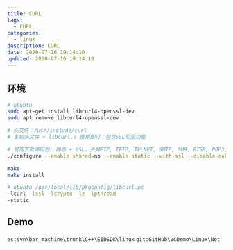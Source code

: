 ```yaml
---
title: CURL
tags: 
  - CURL
categories: 
  - linux
description: CURL
date: 2020-07-16 19:14:10
updated: 2020-07-16 19:14:10
---
```


## 环境

```sh
# ubuntu
sudo apt-get install libcurl4-openssl-dev
sudo apt remove libcurl4-openssl-dev

# 头文件：/usr/include/curl
# 复制头文件 + libcurl.a 使用即可：包含SSL的全功能
```

```sh
# 官网下载源码包: 静态 + SSL，去掉FTP, TFTP, TELNET, SMTP, SMB, RTSP, POP3, IMAP, GOPHER, DICT等模块
./configure --enable-shared=no --enable-static --with-ssl --disable-debug --disable-ftp --disable-tftp --disable-telnet --disable-smtp --disable-smb --disable-rtsp --disable-pop3 --disable-imap --disable-gopher --disable-dict

make
make install

# ubuntu /usr/local/lib/pkgconfig/libcurl.pc
-lcurl -lssl -lcrypto -lz -lpthread
-static
```

## Demo

`es:svn\bar_machine\trunk\C++\EIDSDK\linux`
`git:GitHub\VCDemo\Linux\Net`
